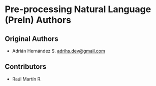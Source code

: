# Pre-processing Natural Language (Preln) Authors

## Original Authors

- Adrián Hernández S. <adrihs.dev@gmail.com>

## Contributors

- Raúl Martín R.